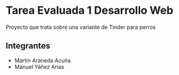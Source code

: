# Tarea Evaluada 1 Desarrollo Web

Proyecto que trata sobre una variante de Tinder para perros

## Integrantes

- Martín Araneda Acuña
- Manuel Yáñez Arias

